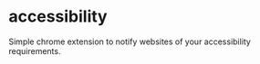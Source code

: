 accessibility
=============

Simple chrome extension to notify websites of your accessibility requirements.

